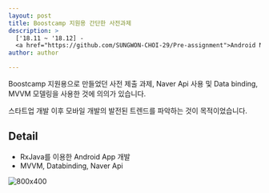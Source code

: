 ```yaml
---
layout: post
title: Boostcamp 지원용 간단한 사전과제
description: >
  ['18.11 ~ '18.12] -
  <a href="https://github.com/SUNGWON-CHOI-29/Pre-assignment">Android Native Application</a>
author: author

---
```

Boostcamp 지원용으로 만들었던 사전 제출 과제,
Naver Api 사용 및 Data binding, MVVM 모델링을 사용한 것에 의의가 있습니다.

스타트업 개발 이후 모바일 개발의 발전된 트렌드를 파악하는 것이 목적이었습니다.

## Detail

* RxJava를 이용한 Android App 개발
* MVVM, Databinding, Naver Api

![800x400](https://sungwon-choi-29.github.io/assets/img/blog/boostcamp.png)
